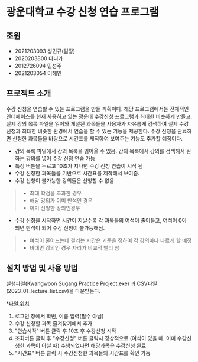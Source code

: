 # 광운대학교 수강 신청 연습 프로그램
## 조원
* 2021203093 성민규(팀장)
* 2020203800 다니카
* 2012726094 민성주
* 2021203054 이해인
## 프로젝트 소개
수강 신청을 연습할 수 있는 프로그램을 만들 계획이다. 해당 프로그램에서는 전체적인
인터페이스를 현재 사용하고 있는 광운대 수강신청 프로그램과 최대한 비슷하게 만들고, 실제 강의 목록 파일을 읽어와 개설된 과목들을 사용자가 자유롭게 검색하여 실제 수강신청과 최대한 비슷한 환경에서 연습을 할 수 있는 기능을 제공한다. 수강 신청을 완료하면 신청한 과목들을 바탕으로 시간표를 제작하여 보여주는 기능도 추가할 예정이다.
* 강의 목록 파일에서 강의 목록을 읽어올 수 있음. 강의 목록에서 강의를 검색해서 원하는 강의를 넣어 수강 신청 연습 가능
* 특정 버튼을 누르고 10초가 지나면 수강 신청 연습이 시작 됨
* 수강 신청한 과목들을 기반으로 시간표를 제작해서 보여줌.
* 수강 신청이 불가능한 강의들은 신청할 수 없음
> * 최대 학점을 초과한 경우
> * 해당 강의가 이미 만석인 경우
> * 이미 신청한 강의인경우
* 수강 신청을 시작하면 시간이 지날수록 각 과목들의 여석이 줄어들고, 여석이 0이 되면 만석이 되어 수강 신청이 불가능해짐.
> * 여석이 줄어드는데 걸리는 시간은 기준을 정하여 각 강의마다 다르게 할 예정
> * 비대면 강의인 경우 자리가 비교적 빨리 참
## 설치 방법 및 사용 방법
실행파일(Kwangwoon Sugang Practice Project.exe) 과 CSV파일(2023_01_lecture_list.csv)을 다운받는다.

*[파일 위치](bin/Release)

1. 로그인 창에서 학번, 이름 입력(필수 아님)
2. 수강 신청할 과목 즐겨찾기에서 추가
3. "연습시작" 버튼 클릭 후 10초 후 수강신청 시작
4. 조회버튼 클릭 후 "수강신청" 버튼 클릭시 정상적으로 (여석이 있을 때, 이미 수강신청한 과목이 아닐 때) 수행되었다면 해당과목은 수강신청 완료
5. "시간표" 버튼 클릭 시 수강신청한 과목들의 시간표를 확인 가능
